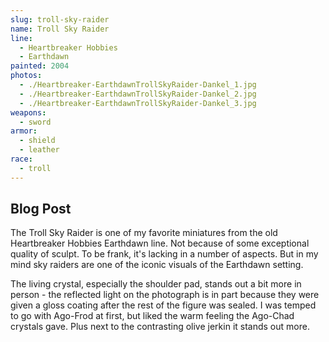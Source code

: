 ```yaml
---
slug: troll-sky-raider
name: Troll Sky Raider
line:
  - Heartbreaker Hobbies
  - Earthdawn
painted: 2004
photos:
  - ./Heartbreaker-EarthdawnTrollSkyRaider-Dankel_1.jpg
  - ./Heartbreaker-EarthdawnTrollSkyRaider-Dankel_2.jpg
  - ./Heartbreaker-EarthdawnTrollSkyRaider-Dankel_3.jpg
weapons:
  - sword
armor:
  - shield
  - leather
race:
  - troll
---
```


## Blog Post

The Troll Sky Raider is one of my favorite miniatures from the old Heartbreaker Hobbies Earthdawn line. Not because of some exceptional quality of sculpt. To be frank, it's lacking in a number of aspects. But in my mind sky raiders are one of the iconic visuals of the Earthdawn setting.

The living crystal, especially the shoulder pad, stands out a bit more in person - the reflected light on the photograph is in part because they were given a gloss coating after the rest of the figure was sealed. I was temped to go with Ago-Frod at first, but liked the warm feeling the Ago-Chad crystals gave. Plus next to the contrasting olive jerkin it stands out more.
